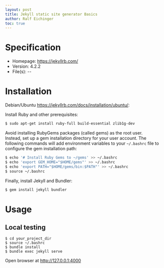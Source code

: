 ```yaml
---
layout: post
title: Jekyll static site generator Basics
author: Ralf Eichinger
toc: true
---
```


# Specification

* Homepage: https://jekyllrb.com/
* Version: 4.2.2
* File(s): --

# Installation

Debian/Ubuntu <https://jekyllrb.com/docs/installation/ubuntu/>:

Install Ruby and other prerequisites:

```sh
$ sudo apt-get install ruby-full build-essential zlib1g-dev
```

Avoid installing RubyGems packages (called gems) as the root user.
Instead, set up a gem installation directory for your user account.
The following commands will add environment variables to your `~/.bashrc` file to configure the gem installation path:

```sh
$ echo '# Install Ruby Gems to ~/gems' >> ~/.bashrc
$ echo 'export GEM_HOME="$HOME/gems"' >> ~/.bashrc
$ echo 'export PATH="$HOME/gems/bin:$PATH"' >> ~/.bashrc
$ source ~/.bashrc
```

Finally, install Jekyll and Bundler:

```sh
$ gem install jekyll bundler
```

# Usage

## Local testing

```
$ cd your_project_dir
$ source ~/.bashrc
$ bundle install
$ bundle exec jekyll serve
```

Open browser at <http://127.0.0.1:4000>